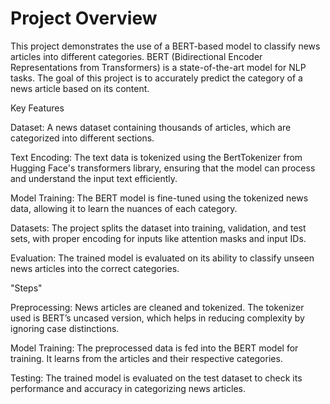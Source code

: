 # Project Overview
This project demonstrates the use of a BERT-based model to classify news articles into different categories. BERT (Bidirectional Encoder Representations from Transformers) is a state-of-the-art model for NLP tasks. The goal of this project is to accurately predict the category of a news article based on its content.

Key Features

Dataset: A news dataset containing thousands of articles, which are categorized into different sections.

Text Encoding: The text data is tokenized using the BertTokenizer from Hugging Face's transformers library, ensuring that the model can process and understand the input text efficiently.

Model Training: The BERT model is fine-tuned using the tokenized news data, allowing it to learn the nuances of each category.

Datasets: The project splits the dataset into training, validation, and test sets, with proper encoding for inputs like attention masks and input IDs.

Evaluation: The trained model is evaluated on its ability to classify unseen news articles into the correct categories. 

"Steps"

Preprocessing: News articles are cleaned and tokenized. The tokenizer used is BERT’s uncased version, which helps in reducing complexity by ignoring case distinctions.

Model Training: The preprocessed data is fed into the BERT model for training. It learns from the articles and their respective categories.

Testing: The trained model is evaluated on the test dataset to check its performance and accuracy in categorizing news articles.
